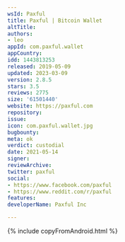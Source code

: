 ```yaml
---
wsId: Paxful
title: Paxful | Bitcoin Wallet
altTitle: 
authors:
- leo
appId: com.paxful.wallet
appCountry: 
idd: 1443813253
released: 2019-05-09
updated: 2023-03-09
version: 2.8.5
stars: 3.5
reviews: 2775
size: '61501440'
website: https://paxful.com
repository: 
issue: 
icon: com.paxful.wallet.jpg
bugbounty: 
meta: ok
verdict: custodial
date: 2021-05-14
signer: 
reviewArchive: 
twitter: paxful
social:
- https://www.facebook.com/paxful
- https://www.reddit.com/r/paxful
features: 
developerName: Paxful Inc

---
```


{% include copyFromAndroid.html %}
